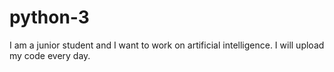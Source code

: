 # python-3
I am a junior student and I want to work on artificial intelligence. I will upload my code every day.
